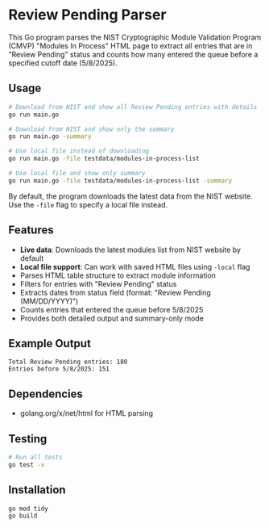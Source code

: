 # Review Pending Parser

This Go program parses the NIST Cryptographic Module Validation Program (CMVP) "Modules In Process" HTML page to extract all entries that are in "Review Pending" status and counts how many entered the queue before a specified cutoff date (5/8/2025).

## Usage

```bash
# Download from NIST and show all Review Pending entries with details
go run main.go

# Download from NIST and show only the summary
go run main.go -summary

# Use local file instead of downloading
go run main.go -file testdata/modules-in-process-list

# Use local file and show only summary
go run main.go -file testdata/modules-in-process-list -summary
```

By default, the program downloads the latest data from the NIST website. Use the `-file` flag to specify a local file instead.

## Features

- **Live data**: Downloads the latest modules list from NIST website by default
- **Local file support**: Can work with saved HTML files using `-local` flag
- Parses HTML table structure to extract module information
- Filters for entries with "Review Pending" status
- Extracts dates from status field (format: "Review Pending (MM/DD/YYYY)")
- Counts entries that entered the queue before 5/8/2025
- Provides both detailed output and summary-only mode

## Example Output

```
Total Review Pending entries: 180
Entries before 5/8/2025: 151
```

## Dependencies

- golang.org/x/net/html for HTML parsing

## Testing

```bash
# Run all tests
go test -v
```

## Installation

```bash
go mod tidy
go build
```
